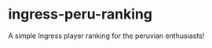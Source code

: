 ingress-peru-ranking
====================

A simple Ingress player ranking for the peruvian enthusiasts!
